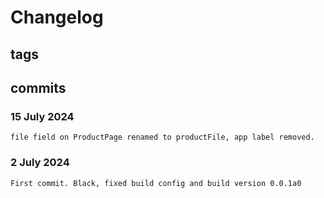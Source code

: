 # Changelog #

## tags ##

## commits ##

### 15 July 2024 ###

    file field on ProductPage renamed to productFile, app label removed.

### 2 July 2024 ###

    First commit. Black, fixed build config and build version 0.0.1a0
